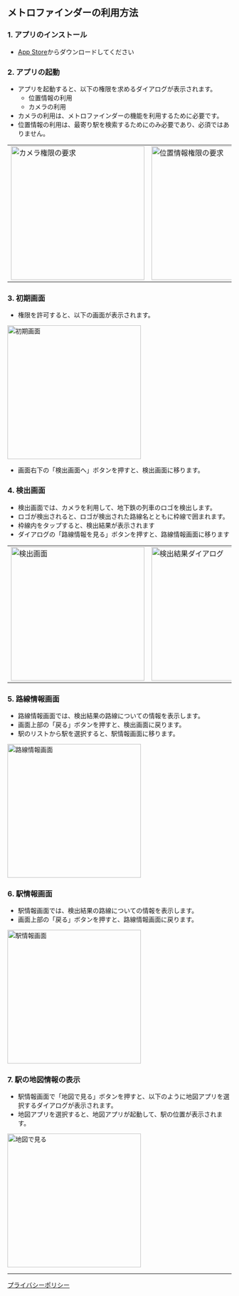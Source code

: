 ## メトロファインダーの利用方法

### 1. アプリのインストール

- [App Store](https://apps.apple.com/jp/app/%E3%83%A1%E3%83%88%E3%83%AD%E3%83%95%E3%82%A1%E3%82%A4%E3%83%B3%E3%83%80%E3%83%BC/id6738628342)からダウンロードしてください

### 2. アプリの起動

- アプリを起動すると、以下の権限を求めるダイアログが表示されます。
  - 位置情報の利用
  - カメラの利用
- カメラの利用は、メトロファインダーの機能を利用するために必要です。
- 位置情報の利用は、最寄り駅を検索するためにのみ必要であり、必須ではありません。

<table>
<tr>
<td><img src="./images/camera_usage_request.png" alt="カメラ権限の要求" width="300"/></td>
<td><img src="./images/location_usage_with_mosaic.png" alt="位置情報権限の要求" width="300"/></td>
</tr>
</table>

### 3. 初期画面

- 権限を許可すると、以下の画面が表示されます。

<img src="./images/initial_screen.png" alt="初期画面" width="300"/>

- 画面右下の「検出画面へ」ボタンを押すと、検出画面に移ります。

### 4. 検出画面

- 検出画面では、カメラを利用して、地下鉄の列車のロゴを検出します。
- ロゴが検出されると、ロゴが検出された路線名とともに枠線で囲まれます。
- 枠線内をタップすると、検出結果が表示されます
- ダイアログの「路線情報を見る」ボタンを押すと、路線情報画面に移ります

<table>
<tr>
<td><img src="./images/detection_screen.png" alt="検出画面" width="300"/></td>
<td><img src="./images/detection_result_dialog.png" alt="検出結果ダイアログ" width="300"/></td>
</tr>
</table>

### 5. 路線情報画面

- 路線情報画面では、検出結果の路線についての情報を表示します。
- 画面上部の「戻る」ボタンを押すと、検出画面に戻ります。
- 駅のリストから駅を選択すると、駅情報画面に移ります。

<img src="./images/line_info_screen.png" alt="路線情報画面" width="300"/>

### 6. 駅情報画面

- 駅情報画面では、検出結果の路線についての情報を表示します。
- 画面上部の「戻る」ボタンを押すと、路線情報画面に戻ります。

<img src="./images/station_info_screen.png" alt="駅情報画面" width="300"/>

### 7. 駅の地図情報の表示

- 駅情報画面で「地図で見る」ボタンを押すと、以下のように地図アプリを選択するダイアログが表示されます。
- 地図アプリを選択すると、地図アプリが起動して、駅の位置が表示されます。

<img src="./images/map_view_dialog.png" alt="地図で見る" width="300"/>

---

[プライバシーポリシー](privacy.html)
